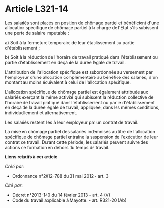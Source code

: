 # Article L321-14

Les salariés sont placés en position de chômage partiel et bénéficient d'une allocation spécifique de chômage partiel à la
charge de l'Etat s'ils subissent une perte de salaire imputable :

a) Soit à la fermeture temporaire de leur établissement ou partie d'établissement ;

b) Soit à la réduction de l'horaire de travail pratiqué dans l'établissement ou partie d'établissement en deçà de la durée
légale de travail.

L'attribution de l'allocation spécifique est subordonnée au versement par l'employeur d'une allocation complémentaire au
bénéfice des salariés, d'un montant au moins équivalent à celui de l'allocation spécifique.

L'allocation spécifique de chômage partiel est également attribuée aux salariés exerçant la même activité qui subissent la
réduction collective de l'horaire de travail pratiqué dans l'établissement ou partie d'établissement en deçà de la durée
légale de travail, appliquée, dans les mêmes conditions, individuellement et alternativement.

Les salariés restent liés à leur employeur par un contrat de travail.

La mise en chômage partiel des salariés indemnisés au titre de l'allocation spécifique de chômage partiel entraîne la
suspension de l'exécution de leur contrat de travail. Durant cette période, les salariés peuvent suivre des actions de
formation en dehors du temps de travail.

**Liens relatifs à cet article**

_Créé par_:

  - Ordonnance n°2012-788 du 31 mai 2012 - art. 3

_Cité par_:

  - Décret n°2013-140 du 14 février 2013 - art. 4 (V)
  - Code du travail applicable à Mayotte. - art. R321-20 (Ab)
